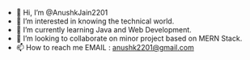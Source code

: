 - 👋 Hi, I’m @AnushkJain2201
- 👀 I’m interested in knowing the technical world.
- 🌱 I’m currently learning Java and Web Development.
- 💞️ I’m looking to collaborate on minor project based on MERN Stack.
- 📫 How to reach me EMAIL : anushk2201@gmail.com

<!---
AnushkJain2201/AnushkJain2201 is a ✨ special ✨ repository because its `README.md` (this file) appears on your GitHub profile.
You can click the Preview link to take a look at your changes.
--->
